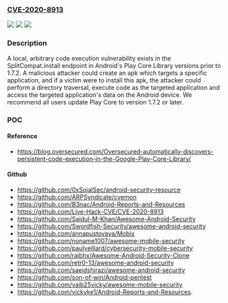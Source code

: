 ### [CVE-2020-8913](https://cve.mitre.org/cgi-bin/cvename.cgi?name=CVE-2020-8913)
![](https://img.shields.io/static/v1?label=Product&message=Android%20Play%20Core&color=blue)
![](https://img.shields.io/static/v1?label=Version&message=stable%3C%201.7.2%20&color=brighgreen)
![](https://img.shields.io/static/v1?label=Vulnerability&message=CWE-281%20Improper%20Preservation%20of%20Permissions&color=brighgreen)

### Description

A local, arbitrary code execution vulnerability exists in the SplitCompat.install endpoint in Android's Play Core Library versions prior to 1.7.2. A malicious attacker could create an apk which targets a specific application, and if a victim were to install this apk, the attacker could perform a directory traversal, execute code as the targeted application and access the targeted application's data on the Android device. We recommend all users update Play Core to version 1.7.2 or later.

### POC

#### Reference
- https://blog.oversecured.com/Oversecured-automatically-discovers-persistent-code-execution-in-the-Google-Play-Core-Library/

#### Github
- https://github.com/0xSojalSec/android-security-resource
- https://github.com/ARPSyndicate/cvemon
- https://github.com/B3nac/Android-Reports-and-Resources
- https://github.com/Live-Hack-CVE/CVE-2020-8913
- https://github.com/Saidul-M-Khan/Awesome-Android-Security
- https://github.com/Swordfish-Security/awesome-android-security
- https://github.com/annapustovaya/Mobix
- https://github.com/noname1007/awesome-mobile-security
- https://github.com/paulveillard/cybersecurity-mobile-security
- https://github.com/rajbhx/Awesome-Android-Security-Clone
- https://github.com/retr0-13/awesome-android-security
- https://github.com/saeidshirazi/awesome-android-security
- https://github.com/son-of-win/Android-pentest
- https://github.com/vaib25vicky/awesome-mobile-security
- https://github.com/vickyke1/Android-Reports-and-Resources.

